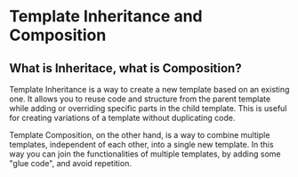 # Template Inheritance and Composition

## What is Inheritace, what is Composition?

Template Inheritance is a way to create a new template based on an existing one. It
allows you to reuse code and structure from the parent template while adding or
overriding specific parts in the child template. This is useful for creating variations
of a template without duplicating code.

Template Composition, on the other hand, is a way to combine multiple templates,
independent of each other, into a single new template. In this way you can join the
functionalities of multiple templates, by adding some "glue code", and avoid repetition.

